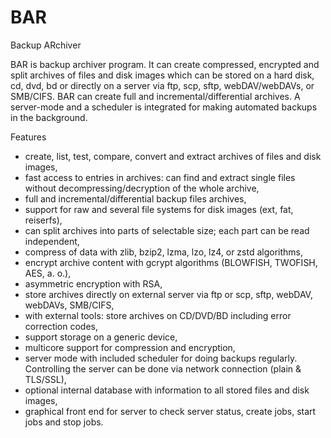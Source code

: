 # BAR
Backup ARchiver

BAR is backup archiver program. It can create compressed, encrypted
and split archives of files and disk images which can be stored
on a hard disk, cd, dvd, bd or directly on a server via ftp, scp,
sftp, webDAV/webDAVs, or SMB/CIFS. BAR can create full and
incremental/differential archives. A server-mode and a scheduler is
integrated for making automated backups in the background.

Features

* create, list, test, compare, convert and extract archives of
  files and disk images,
* fast access to entries in archives: can find and extract single
  files without decompressing/decryption of the whole archive,
* full and incremental/differential backup files archives,
* support for raw and several file systems for disk images (ext,
  fat, reiserfs),
* can split archives into parts of selectable size; each part can
  be read independent,
* compress of data with zlib, bzip2, lzma, lzo, lz4, or zstd
  algorithms,
* encrypt archive content with gcrypt algorithms (BLOWFISH,
  TWOFISH, AES, a. o.),
* asymmetric encryption with RSA,
* store archives directly on external server via ftp or scp,
  sftp, webDAV, webDAVs, SMB/CIFS,
* with external tools: store archives on CD/DVD/BD including
  error correction codes,
* support storage on a generic device,
* multicore support for compression and encryption,
* server mode with included scheduler for doing backups regularly.
  Controlling the server can be done via network connection
  (plain & TLS/SSL),
* optional internal database with information to all stored files
  and disk images,
* graphical front end for server to check server status, create
  jobs, start jobs and stop jobs.
